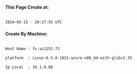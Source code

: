 
   
#### This Page Create at:

```bash

2024-05-15 - 20:27:55 UTC

```

#### Create By Machine:

```bash

Host Name : fv-az1251-73

platform  : Linux-6.5.0-1021-azure-x86_64-with-glibc2.35

Ip Local  : 10.1.0.88

```

